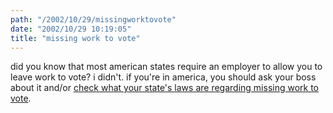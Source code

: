 ```yaml
---
path: "/2002/10/29/missingworktovote" 
date: "2002/10/29 10:19:05" 
title: "missing work to vote" 
---
```

<p>did you know that most american states require an employer to allow you to leave work to vote? i didn't. if you're in america, you should ask your boss about it and/or  <a href="http://www.chamberbiz.com/bizcenter/p05/P05_4335.cfm">check what your state's laws are regarding missing work to vote</a>.</p>